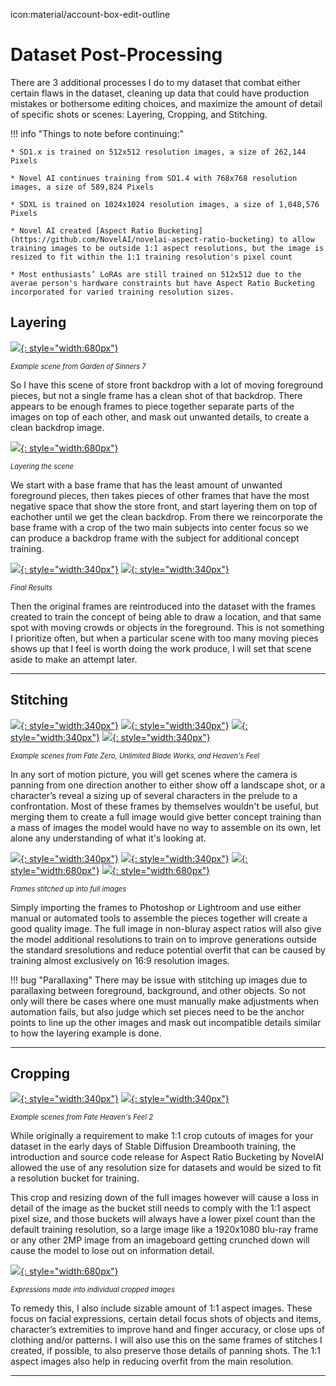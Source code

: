 icon:material/account-box-edit-outline
# Dataset Post-Processing

There are 3 additional processes I do to my dataset that combat either certain flaws in the dataset, cleaning up data that could have production mistakes or bothersome editing choices, and maximize the amount of detail of specific shots or scenes: Layering, Cropping, and Stitching.

!!! info "Things to note before continuing:"
    
    * SD1.x is trained on 512x512 resolution images, a size of 262,144 Pixels

    * Novel AI continues training from SD1.4 with 768x768 resolution images, a size of 589,824 Pixels

    * SDXL is trained on 1024x1024 resolution images, a size of 1,048,576 Pixels
    
    * Novel AI created [Aspect Ratio Bucketing](https://github.com/NovelAI/novelai-aspect-ratio-bucketing) to allow training images to be outside 1:1 aspect resolutions, but the image is resized to fit within the 1:1 training resolution's pixel count

    * Most enthusiasts’ LoRAs are still trained on 512x512 due to the averae person's hardware constraints but have Aspect Ratio Bucketing incorporated for varied training resolution sizes.

## Layering

[![](./images/datasetpostprocess/Layering/KnK-Scene.gif){: style="width:680px"}](./images/datasetpostprocess/Layering/KnK-Scene.gif)

<span style="font-size: 80%;">*Example scene from Garden of Sinners 7*</span>

So I have this scene of store front backdrop with a lot of moving foreground pieces, but not a single frame has a clean shot of that backdrop. There appears to be enough frames to piece together separate parts of the images on top of each other, and mask out unwanted details, to create a clean backdrop image.  

[![](./images/datasetpostprocess/Layering/KnK-Frame-Layer.gif){: style="width:680px"}](./images/datasetpostprocess/Layering/KnK-Frame-Layer.gif)

<span style="font-size: 80%;">*Layering the scene*</span>

We start with a base frame that has the least amount of unwanted foreground pieces, then takes pieces of other frames that have the most negative space that show the store front, and start layering them on top of eachother until we get the clean backdrop. From there we reincorporate the base frame with a crop of the two main subjects into center focus so we can produce a backdrop frame with the subject for additional concept training.

[![](./images/datasetpostprocess/Layering/KnK-7-Layered-BG.png){: style="width:340px"}](./images/datasetpostprocess/Layering/KnK-7-Layered-BG.png)
[![](./images/datasetpostprocess/Layering/KnK-7-Layered-BG-1boy1girl.png){: style="width:340px"}](./images/datasetpostprocess/Layering/KnK-7-Layered-BG-1boy1girl.png)

<span style="font-size: 80%;">*Final Results*</span>

Then the original frames are reintroduced into the dataset with the frames created to train the concept of being able to draw a location, and that same spot with moving crowds or objects in the foreground. This is not something I prioritize often, but when a particular scene with too many moving pieces shows up that I feel is worth doing the work produce, I will set that scene aside to make an attempt later.

----

## Stitching

[![](./images/datasetpostprocess/Stitching/Scene/fz-excaliblast.gif){: style="width:340px"}](./images/datasetpostprocess/Stitching/Scene/fz-excaliblast.gif)
[![](./images/datasetpostprocess/Stitching/Scene/fsn-redman.gif){: style="width:340px"}](./images/datasetpostprocess/Stitching/Scene/fsn-redman.gif)
[![](./images/datasetpostprocess/Stitching/Scene/fz-firearms2.gif){: style="width:340px"}](./images/datasetpostprocess/Stitching/Scene/fz-firearms2.gif)
[![](./images/datasetpostprocess/Stitching/Scene/hf-culandscape.gif){: style="width:340px"}](./images/datasetpostprocess/Stitching/Scene/hf-culandscape.gif)

<span style="font-size: 80%;">*Example scenes from Fate Zero, Unlimited Blade Works, and Heaven's Feel*</span>

In any sort of motion picture, you will get scenes where the camera is panning from one direction another to either show off a landscape shot, or a character’s reveal a sizing up of several characters in the prelude to a confrontation. Most of these frames by themselves wouldn't be useful, but merging them to create a full image would give better concept training than a mass of images the model would have no way to assemble on its own, let alone any understanding of what it's looking at.

[![](./images/datasetpostprocess/Stitching/Stitch/FZ_OP1_1858-Pano.png){: style="width:340px"}](./images/datasetpostprocess/Stitching/Stitch/FZ_OP1_1858-Pano.png)
[![](./images/datasetpostprocess/Stitching/Stitch/FSN_UBW_0_22074-Pano.png){: style="width:340px"}](./images/datasetpostprocess/Stitching/Stitch/FSN_UBW_0_22074-Pano.png)
[![](./images/datasetpostprocess/Stitching/Stitch/FZ_3_24233-Pano.png){: style="width:680px"}](./images/datasetpostprocess/Stitching/Stitch/FZ_3_24233-Pano.png)
[![](./images/datasetpostprocess/Stitching/Stitch/FSN_HF_1_133709-Pano.png){: style="width:680px"}](./images/datasetpostprocess/Stitching/Stitch/FSN_HF_1_133709-Pano.png)

<span style="font-size: 80%;">*Frames stitched up into full images*</span>

 Simply importing the frames to Photoshop or Lightroom and use either manual or automated tools to assemble the pieces together will create a good quality image. The full image in non-bluray aspect ratios will also give the model additional resolutions to train on to improve generations outside the standard sresolutions and reduce potential overfit that can be caused by training almost exclusively on 16:9 resolution images.

!!! bug "Parallaxing"
     There may be issue with stitching up images due to parallaxing between foreground, background, and other objects. So not only will there be cases where one must manually make adjustments when automation fails, but also judge which set pieces need to be the anchor points to line up the other images and mask out incompatible details similar to how the layering example is done.

----

## Cropping

[![](./images/datasetpostprocess/Cropping/Scene/hf-sakuraupset.gif){: style="width:340px"}](./images/datasetpostprocess/Cropping/Scene/hf-sakuraupset.gif)
[![](./images/datasetpostprocess/Cropping/Scene/hf-iliyaspin.gif){: style="width:340px"}](./images/datasetpostprocess/Cropping/Scene/hf-iliyaspin.gif)

<span style="font-size: 80%;">*Example scenes from Fate Heaven's Feel 2*</span>


While originally a requirement to make 1:1 crop cutouts of images for your dataset in the early days of Stable Diffusion Dreambooth training, the introduction and source code release for Aspect Ratio Bucketing by NovelAI allowed the use of any resolution size for datasets and would be sized to fit a resolution bucket for training. 

This crop and resizing down of the full images however will cause a loss in detail of the image as the bucket still needs to comply with the 1:1 aspect pixel size, and those buckets will always have a lower pixel count than the default training resolution, so a large image like a 1920x1080 blu-ray frame or any other 2MP image from an imageboard getting crunched down will cause the model to lose out on information detail. 

[![](./images/datasetpostprocess/Cropping/Sheets/crop-sheet.png){: style="width:680px"}](./images/datasetpostprocess/Cropping/Sheets/crop-sheet.png)

<span style="font-size: 80%;">*Expressions made into individual cropped images*</span>

To remedy this, I also include sizable amount of 1:1 aspect images. These focus on facial expressions, certain detail focus shots of objects and items, character’s extremities to improve hand and finger accuracy, or close ups of clothing and/or patterns. I will also use this on the same frames of stitches I created, if possible, to also preserve those details of panning shots. The 1:1 aspect images also help in reducing overfit from the main resolution.

----
